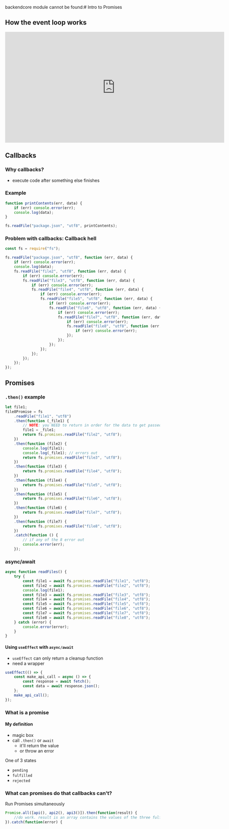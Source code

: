backendcore module cannot be found:# Intro to Promises

## How the event loop works

<iframe
  width="713"
  height="360"
  src="https://www.youtube.com/embed/8aGhZQkoFbQ"
  title="What the heck is the event loop anyway? | Philip Roberts | JSConf EU"
  frameborder="0"
  allow="accelerometer; autoplay; clipboard-write; encrypted-media; gyroscope; picture-in-picture"
  allowfullscreen
></iframe>

## Callbacks

### Why callbacks?

-   execute code after something else finishes

### Example

```js
function printContents(err, data) {
    if (err) console.error(err);
    console.log(data);
}

fs.readFile("package.json", "utf8", printContents);
```

### Problem with callbacks: Callback hell

```javascript
const fs = require("fs");

fs.readFile("package.json", "utf8", function (err, data) {
    if (err) console.error(err);
    console.log(data);
    fs.readFile("file2", "utf8", function (err, data) {
        if (err) console.error(err);
        fs.readFile("file3", "utf8", function (err, data) {
            if (err) console.error(err);
            fs.readFile("file4", "utf8", function (err, data) {
                if (err) console.error(err);
                fs.readFile("file5", "utf8", function (err, data) {
                    if (err) console.error(err);
                    fs.readFile("file6", "utf8", function (err, data) {
                        if (err) console.error(err);
                        fs.readFile("file7", "utf8", function (err, data) {
                            if (err) console.error(err);
                            fs.readFile("file8", "utf8", function (err, data) {
                                if (err) console.error(err);
                            });
                        });
                    });
                });
            });
        });
    });
});
```

## Promises

### `.then()` example

```js
let file1;
file8Promise = fs
    .readFile("file1", "utf8")
    .then(function (_file1) {
        // NOTE: you NEED to return in order for the data to get passed into the function
        file1 = _file1;
        return fs.promises.readFile("file2", "utf8");
    })
    .then(function (file2) {
        console.log(file1);
        console.log(_file1); // errors out
        return fs.promises.readFile("file3", "utf8");
    })
    .then(function (file3) {
        return fs.promises.readFile("file4", "utf8");
    })
    .then(function (file4) {
        return fs.promises.readFile("file5", "utf8");
    })
    .then(function (file5) {
        return fs.promises.readFile("file6", "utf8");
    })
    .then(function (file6) {
        return fs.promises.readFile("file7", "utf8");
    })
    .then(function (file7) {
        return fs.promises.readFile("file8", "utf8");
    })
    .catch(function () {
        // if any of the 8 error out
        console.error(err);
    });
```

### async/await

```javascript
async function readFiles() {
    try {
        const file1 = await fs.promises.readFile("file1", "utf8");
        const file2 = await fs.promises.readFile("file2", "utf8");
        console.log(file1);
        const file3 = await fs.promises.readFile("file3", "utf8");
        const file4 = await fs.promises.readFile("file4", "utf8");
        const file5 = await fs.promises.readFile("file5", "utf8");
        const file6 = await fs.promises.readFile("file6", "utf8");
        const file7 = await fs.promises.readFile("file7", "utf8");
        const file8 = await fs.promises.readFile("file8", "utf8");
    } catch (error) {
        console.error(error);
    }
}
```

#### Using `useEffect` with `async/await`

-   `useEffect` can only return a cleanup function
-   need a wrapper

```jsx
useEffect(() => {
    const make_api_call = async () => {
        const response = await fetch();
        const data = await response.json();
    };
    make_api_call();
});
```

### What is a promise

#### My definition

-   magic box
-   call `.then()` or `await`
    -   it'll return the value
    -   or throw an error

One of 3 states

-   `pending`
-   `fulfilled`
-   `rejected`


### What can promises do that callbacks can't?

Run Promises simultaneously

```javascript
Promise.all([api(), api2(), api3()]).then(function(result) {
    //do work. result is an array contains the values of the three fulfilled promises.
}).catch(function(error) {
```